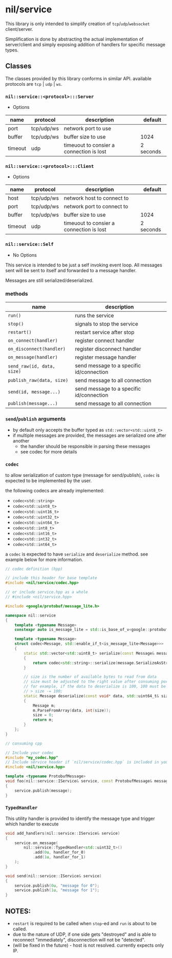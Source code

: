 # nil/service

This library is only intended to simplify creation of `tcp`/`udp`/`websocket` client/server.

Simplification is done by abstracting the actual implementation of server/client and simply exposing addition of handlers for specific message types.

## Classes

The classes provided by this library conforms in similar API. available protocols are `tcp` | `udp` | `ws`.

### `nil::service::<protocol>:::Server`

- Options

| name    | protocol    | description                              | default   |
| ------- | ----------- | ---------------------------------------- | --------- |
| port    | tcp/udp/ws  | network port to use                      |           |
| buffer  | tcp/udp/ws  | buffer size to use                       | 1024      |
| timeout | udp         | timeuout to consier a connection is lost | 2 seconds |

### `nil::service::<protocol>:::Client`

- Options

| name    | protocol    | description                              | default   |
| ------- | ----------- | ---------------------------------------- | --------- |
| host    | tcp/udp/ws  | network host to connect to               |           |
| port    | tcp/udp/ws  | network port to connect to               |           |
| buffer  | tcp/udp/ws  | buffer size to use                       | 1024      |
| timeout | udp         | timeuout to consier a connection is lost | 2 seconds |

### `nil::service::Self`

- No Options

This service is intended to be just a self invoking event loop.
All messages sent will be sent to itself and forwarded to a message handler.

Messages are still serialized/deserialized.

### methods

| name                             | description                                |
| -------------------------------- | ------------------------------------------ |
| `run()`                          | runs the service                           |
| `stop()`                         | signals to stop the service                |
| `restart()`                      | restart service after stop                 |
| `on_connect(handler)`            | register connect handler                   |
| `on_disconnect(handler)`         | register disconnect handler                |
| `on_message(handler)`            | register message handler                   |
| `send_raw(id, data, size)`       | send message to a specific id/connection   |
| `publish_raw(data, size)`        | send message to all connection             |
| `send(id, message...)`           | send message to a specific id/connection   |
| `publish(message...)`            | send message to all connection             |

### `send`/`publish` arguments

- by default only accepts the buffer typed as `std::vector<std::uint8_t>`
- if multiple messages are provided, the messages are serialized one after another
    - the handler should be responsible in parsing these messages
    - see codec for more details

### `codec`

to allow serialization of custom type (message for send/publish), `codec` is expected to be implemented by the user.

the following codecs are already implemented:
- `codec<std::string>`
- `codec<std::uint8_t>`
- `codec<std::uint16_t>`
- `codec<std::uint32_t>`
- `codec<std::uint64_t>`
- `codec<std::int8_t>`
- `codec<std::int16_t>`
- `codec<std::int32_t>`
- `codec<std::int64_t>`

a `codec` is expected to have `serialize` and `deserialize` method. see example below for more information.

```cpp
// codec definition (hpp)

// include this header for base template
#include <nil/service/codec.hpp>

// or include service.hpp as a whole
// #include <nil/service.hpp>

#include <google/protobuf/message_lite.h>

namespace nil::service
{
    template <typename Message>
    constexpr auto is_message_lite = std::is_base_of_v<google::protobuf::MessageLite, Message>;

    template <typename Message>
    struct codec<Message, std::enable_if_t<is_message_lite<Message>>>
    {
        static std::vector<std::uint8_t> serialize(const Message& message)
        {
            return codec<std::string>::serialize(message.SerializeAsString());
        }

        // size is the number of available bytes to read from data
        // size must be adjusted to the right value after consuming portion of the data
        // for example, if the data to deserialize is 100, 100 must be deducted from size
        // > size -= 100;
        static Message deserialize(const void* data, std::uint64_t& size)
        {
            Message m;
            m.ParseFromArray(data, int(size));
            size = 0;
            return m;
        }
    };
}

// consuming cpp

// Include your codec
#include "my_codec.hpp"
// Include service header if `nil/service/codec.hpp` is included in your codec
#include <nil/service.hpp>

template <typename ProtobufMessage>
void foo(nil::service::IService& service, const ProtobufMessage& message)
{
    service.publish(message);
}
```

### `TypedHandler`

This utility handler is provided to identify the message type and trigger which handler to execute

```cpp
void add_handlers(nil::service::IService& service)
{
    service.on_message(
        nil::service::TypedHandler<std::uint32_t>()
            .add(0u, handler_for_0)
            .add(1u, handler_for_1)
    );
}

void send(nil::service::IService& service)
{
    service.publish(0u, "message for 0");
    service.publish(1u, "message for 1");
}
```

## NOTES:
- `restart` is required to be called when `stop`-ed and `run` is about to be called.
- due to the nature of UDP, if one side gets "destroyed" and is able to reconnect "immediately", disconnection will not be "detected".
- (will be fixed in the future) - host is not resolved. currently expects only IP.